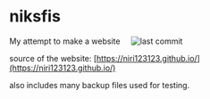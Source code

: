 # niksfis

 My attempt to make a website &nbsp; &nbsp; ![last commit](https://img.shields.io/github/last-commit/niri123123/niksfis)

 source of the website: [https://niri123123.github.io/](https://niri123123.github.io/)
 
 also includes many backup files used for testing.